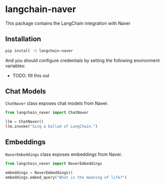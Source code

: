 # langchain-naver

This package contains the LangChain integration with Naver

## Installation

```bash
pip install -U langchain-naver
```

And you should configure credentials by setting the following environment variables:

* TODO: fill this out

## Chat Models

`ChatNaver` class exposes chat models from Naver.

```python
from langchain_naver import ChatNaver

llm = ChatNaver()
llm.invoke("Sing a ballad of LangChain.")
```

## Embeddings

`NaverEmbeddings` class exposes embeddings from Naver.

```python
from langchain_naver import NaverEmbeddings

embeddings = NaverEmbeddings()
embeddings.embed_query("What is the meaning of life?")
```
